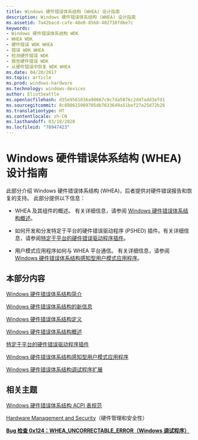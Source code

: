 ```yaml
---
title: Windows 硬件错误体系结构 (WHEA) 设计指南
description: Windows 硬件错误体系结构 (WHEA) 设计指南
ms.assetid: 7a42bacd-cafe-48e0-8568-402738fd6e7c
keywords:
- Windows 硬件错误体系结构 WDK
- WHEA WDK
- 硬件错误 WDK WHEA
- 错误 WDK WHEA
- 检测硬件错误 WDK
- 报告硬件错误 WDK
- 从硬件错误中恢复 WDK WHEA
ms.date: 04/20/2017
ms.topic: article
ms.prod: windows-hardware
ms.technology: windows-devices
author: EliotSeattle
ms.openlocfilehash: d35e9561036a90667c9c7da5876c2dd7add3efd1
ms.sourcegitcommit: 8c898615009705db7633649a51bef27a25d72b26
ms.translationtype: HT
ms.contentlocale: zh-CN
ms.lasthandoff: 03/10/2020
ms.locfileid: "78947423"
---
```

# <a name="windows-hardware-error-architecture-whea-design-guide"></a>Windows 硬件错误体系结构 (WHEA) 设计指南

此部分介绍 Windows 硬件错误体系结构 (WHEA)，后者提供对硬件错误报告和恢复的支持。 此部分提供以下信息：

- WHEA 及其组件的概述。 有关详细信息，请参阅 [Windows 硬件错误体系结构概述](windows-hardware-error-architecture-overview.md)。

- 如何开发和分发特定于平台的硬件错误驱动程序 (PSHED) 插件。有关详细信息，请参阅[特定于平台的硬件错误驱动程序插件](platform-specific-hardware-error-driver-plug-ins2.md)。

- 用户模式应用程序如何与 WHEA 平台通信。 有关详细信息，请参阅 [Windows 硬件错误体系结构感知型用户模式应用程序](windows-hardware-error-architecture-aware-user-mode-applications.md)。

## <a name="in-this-section"></a>本部分内容

[Windows 硬件错误体系结构简介](introduction-to-the-windows-hardware-error-architecture.md)

[Windows 硬件错误体系结构的新信息](new-information-for-windows-hardware-error-architecture.md)

[Windows 硬件错误体系结构定义](windows-hardware-error-architecture-definitions.md)

[Windows 硬件错误体系结构概述](windows-hardware-error-architecture-overview.md)

[特定于平台的硬件错误驱动程序插件](platform-specific-hardware-error-driver-plug-ins2.md)

[Windows 硬件错误体系结构感知型用户模式应用程序](windows-hardware-error-architecture-aware-user-mode-applications.md)

[Windows 硬件错误体系结构调试程序扩展](windows-hardware-error-architecture-debugger-extensions.md)

## <a name="related-topics"></a>相关主题

[Windows 硬件错误体系结构 ACPI 表规范](https://download.microsoft.com/download/9/c/5/9c5b2167-8017-4bae-9fde-d599bac8184a/WHEA_ACPI-tables.docx)  

[Hardware Management and Security](https://docs.microsoft.com/previous-versions/windows/hardware/design/dn614601(v=vs.85))（硬件管理和安全性）  

[**Bug 检查 0x124：WHEA\_UNCORRECTABLE\_ERROR（Windows 调试程序）** ](https://docs.microsoft.com/windows-hardware/drivers/debugger/bug-check-0x124---whea-uncorrectable-error)  
